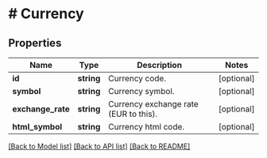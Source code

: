 # # Currency

## Properties

Name | Type | Description | Notes
------------ | ------------- | ------------- | -------------
**id** | **string** | Currency code. | [optional]
**symbol** | **string** | Currency symbol. | [optional]
**exchange_rate** | **string** | Currency exchange rate (EUR to this). | [optional]
**html_symbol** | **string** | Currency html code. | [optional]

[[Back to Model list]](../../README.md#models) [[Back to API list]](../../README.md#endpoints) [[Back to README]](../../README.md)
